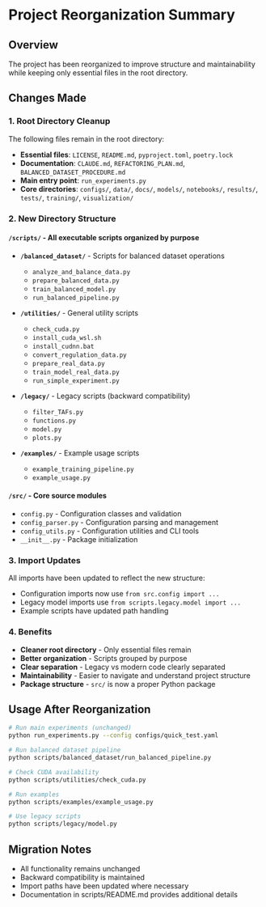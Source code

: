# Project Reorganization Summary

## Overview

The project has been reorganized to improve structure and maintainability while keeping only essential files in the root directory.

## Changes Made

### 1. Root Directory Cleanup

The following files remain in the root directory:

- **Essential files**: `LICENSE`, `README.md`, `pyproject.toml`, `poetry.lock`
- **Documentation**: `CLAUDE.md`, `REFACTORING_PLAN.md`, `BALANCED_DATASET_PROCEDURE.md`
- **Main entry point**: `run_experiments.py`
- **Core directories**: `configs/`, `data/`, `docs/`, `models/`, `notebooks/`, `results/`, `tests/`, `training/`, `visualization/`

### 2. New Directory Structure

#### `/scripts/` - All executable scripts organized by purpose

- **`/balanced_dataset/`** - Scripts for balanced dataset operations
  - `analyze_and_balance_data.py`
  - `prepare_balanced_data.py`
  - `train_balanced_model.py`
  - `run_balanced_pipeline.py`

- **`/utilities/`** - General utility scripts
  - `check_cuda.py`
  - `install_cuda_wsl.sh`
  - `install_cudnn.bat`
  - `convert_regulation_data.py`
  - `prepare_real_data.py`
  - `train_model_real_data.py`
  - `run_simple_experiment.py`

- **`/legacy/`** - Legacy scripts (backward compatibility)
  - `filter_TAFs.py`
  - `functions.py`
  - `model.py`
  - `plots.py`

- **`/examples/`** - Example usage scripts
  - `example_training_pipeline.py`
  - `example_usage.py`

#### `/src/` - Core source modules

- `config.py` - Configuration classes and validation
- `config_parser.py` - Configuration parsing and management
- `config_utils.py` - Configuration utilities and CLI tools
- `__init__.py` - Package initialization

### 3. Import Updates

All imports have been updated to reflect the new structure:

- Configuration imports now use `from src.config import ...`
- Legacy model imports use `from scripts.legacy.model import ...`
- Example scripts have updated path handling

### 4. Benefits

- **Cleaner root directory** - Only essential files remain
- **Better organization** - Scripts grouped by purpose
- **Clear separation** - Legacy vs modern code clearly separated
- **Maintainability** - Easier to navigate and understand project structure
- **Package structure** - `src/` is now a proper Python package

## Usage After Reorganization

```bash
# Run main experiments (unchanged)
python run_experiments.py --config configs/quick_test.yaml

# Run balanced dataset pipeline
python scripts/balanced_dataset/run_balanced_pipeline.py

# Check CUDA availability
python scripts/utilities/check_cuda.py

# Run examples
python scripts/examples/example_usage.py

# Use legacy scripts
python scripts/legacy/model.py
```

## Migration Notes

- All functionality remains unchanged
- Backward compatibility is maintained
- Import paths have been updated where necessary
- Documentation in scripts/README.md provides additional details
